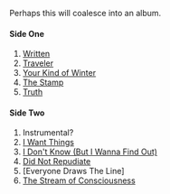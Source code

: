 Perhaps this will coalesce into an album.

#### Side One
1. [Written](written.md)
2. [Traveler](traveler.md)
3. [Your Kind of Winter](winter.md)
4. [The Stamp](stamp.md)
5. [Truth](truth.md)

#### Side Two
1. Instrumental?
2. [I Want Things](i-want-things.md)
3. [I Don't Know (But I Wanna Find Out)](idkbiwfo.md)
4. [Did Not Repudiate](repudiate.md)
5. [Everyone Draws The Line]
6. [The Stream of Consciousness](stream.md)
